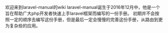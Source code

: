 欢迎来到laravel-manual的wiki
laravel-manual诞生于2016年12月中，他是一个旨在帮助广大php开发者快速上手laravel框架而编写的一份手册。
初期并不会按照一定的顺序去编写这份手册，但是最后一定会慢慢的完善这份手册，从路由到更为复杂些的应用。

